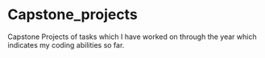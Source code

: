# Capstone_projects
Capstone Projects of tasks which I have worked on through the year which indicates my coding abilities so far.
